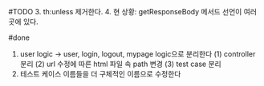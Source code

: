 #TODO
3. th:unless 제거한다.
4. 현 상황: getResponseBody 메서드 선언이 여러 곳에 있다. 



#done
1. user logic -> user, login, logout, mypage logic으로 분리한다
    (1) controller 분리
    (2) url 수정에 따른 html 파일 속 path 변경
    (3) test case 분리
2. 테스트 케이스 이름들을 더 구체적인 이름으로 수정한다